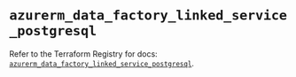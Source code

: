 # `azurerm_data_factory_linked_service_postgresql`

Refer to the Terraform Registry for docs: [`azurerm_data_factory_linked_service_postgresql`](https://registry.terraform.io/providers/hashicorp/azurerm/3.86.0/docs/resources/data_factory_linked_service_postgresql).
